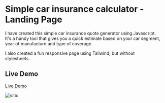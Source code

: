 # Simple car insurance calculator - Landing Page
I have created this simple car insurance quote generator using Javascript. It's a handy tool that gives you a quick estimate based on your car segment, year of manufacture and type of coverage.

I also created a fun responsive page using Tailwind, but without stylesheets.

## Live Demo
[Live Demo](https://pameschurrer.es/insurance/)



![sitio](https://pameschurrer.es/insurance/web.png)

